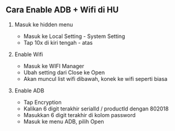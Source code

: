 ## Cara Enable ADB + Wifi di HU
1. Masuk ke hidden menu
    * Masuk ke Local Setting - System Setting
    * Tap 10x di kiri tengah - atas

2. Enable Wifi
   * Masuk ke WIFI Manager
   * Ubah setting dari Close ke Open
   * Akan muncul list wifi dibawah, konek ke wifi seperti biasa
   
4. Enable ADB
   * Tap Encryption
   * Kalikan 6 digit terakhir serialId / productId dengan 802018
   * Masukkan 6 digit terakhir di kolom password
   * Masuk ke menu ADB, pilih Open

